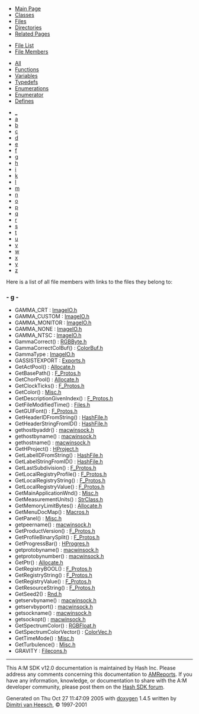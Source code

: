 <div class="tabs">

- [Main Page](index.md)
- [Classes](annotated.md)
- <span id="current">[Files](files.md)</span>
- [Directories](dirs.md)
- [Related Pages](pages.md)

</div>

<div class="tabs">

- [File List](files.md)
- <span id="current">[File Members](globals.md)</span>

</div>

<div class="tabs">

- <span id="current">[All](globals.md)</span>
- [Functions](globals_func.md)
- [Variables](globals_vars.md)
- [Typedefs](globals_type.md)
- [Enumerations](globals_enum.md)
- [Enumerator](globals_eval.md)
- [Defines](globals_defs.md)

</div>

<div class="tabs">

- [\_](globals.md#index__)
- [a](globals_0x61.md#index_a)
- [b](globals_0x62.md#index_b)
- [c](globals_0x63.md#index_c)
- [d](globals_0x64.md#index_d)
- [e](globals_0x65.md#index_e)
- [f](globals_0x66.md#index_f)
- <span id="current">[g](globals_0x67.md#index_g)</span>
- [h](globals_0x68.md#index_h)
- [i](globals_0x69.md#index_i)
- [k](globals_0x6b.md#index_k)
- [l](globals_0x6c.md#index_l)
- [m](globals_0x6d.md#index_m)
- [n](globals_0x6e.md#index_n)
- [o](globals_0x6f.md#index_o)
- [p](globals_0x70.md#index_p)
- [q](globals_0x71.md#index_q)
- [r](globals_0x72.md#index_r)
- [s](globals_0x73.md#index_s)
- [t](globals_0x74.md#index_t)
- [u](globals_0x75.md#index_u)
- [v](globals_0x76.md#index_v)
- [w](globals_0x77.md#index_w)
- [x](globals_0x78.md#index_x)
- [y](globals_0x79.md#index_y)
- [z](globals_0x7a.md#index_z)

</div>

Here is a list of all file members with links to the files they belong to:

### <span id="index_g" class="anchor">- g -</span>

- GAMMA_CRT : <a href="ImageIO_8h.md#36c4400efad6764b9a22095f892b99446c132f6106d138602d172453fab5ea79" class="el">ImageIO.h</a>
- GAMMA_CUSTOM : <a href="ImageIO_8h.md#36c4400efad6764b9a22095f892b99441efa0d931e29c0486013f47166169998" class="el">ImageIO.h</a>
- GAMMA_MONITOR : <a href="ImageIO_8h.md#36c4400efad6764b9a22095f892b99440d19b9dfc20b6d2fd69ad182ac0a0622" class="el">ImageIO.h</a>
- GAMMA_NONE : <a href="ImageIO_8h.md#36c4400efad6764b9a22095f892b9944e5c51e31b141e3dbf241b3283b7ff7e4" class="el">ImageIO.h</a>
- GAMMA_NTSC : <a href="ImageIO_8h.md#36c4400efad6764b9a22095f892b99445b3a431f4a4ddbeb31d3572695f03a63" class="el">ImageIO.h</a>
- GammaCorrect() : <a href="RGBByte_8h.md#2d056ec67e496c121db2d7190ad4c64e" class="el">RGBByte.h</a>
- GammaCorrectColBuf() : <a href="ColorBuf_8h.md#38ffd5011595ccb481c3f393f66e1d1a" class="el">ColorBuf.h</a>
- GammaType : <a href="ImageIO_8h.md#36c4400efad6764b9a22095f892b9944" class="el">ImageIO.h</a>
- GASSISTEXPORT : <a href="Exports_8h.md#644eb075d6d0a8a1a9509ff29af25057" class="el">Exports.h</a>
- GetActPool() : <a href="Allocate_8h.md#3ddc513ce78171c834edc3745801b8fc" class="el">Allocate.h</a>
- GetBasePath() : <a href="F__Protos_8h.md#16fea539a3b2c4bd941d6507a7f7efd8" class="el">F_Protos.h</a>
- GetChorPool() : <a href="Allocate_8h.md#e963806aecc6f76fac5326ddadff133e" class="el">Allocate.h</a>
- GetClockTicks() : <a href="F__Protos_8h.md#d0ca648211f94e9c2235890540e02dd9" class="el">F_Protos.h</a>
- GetColor() : <a href="Misc_8h.md#fc6924e340caba21b0013af9762303e5" class="el">Misc.h</a>
- GetDescriptionGivenIndex() : <a href="F__Protos_8h.md#89fc2f141beec6c4cc47ff144166cca8" class="el">F_Protos.h</a>
- GetFileModifiedTime() : <a href="Files_8h.md#26f519f409a90508cdb69368c196100e" class="el">Files.h</a>
- GetGUIFont() : <a href="F__Protos_8h.md#e0ba955805e047967dabada8f74db453" class="el">F_Protos.h</a>
- GetHeaderIDFromString() : <a href="HashFile_8h.md#093dfdc372c3686bce9b66c065b2996d" class="el">HashFile.h</a>
- GetHeaderStringFromID() : <a href="HashFile_8h.md#fc7caea5c1d3301f6b594eb7e3c18e32" class="el">HashFile.h</a>
- gethostbyaddr() : <a href="macwinsock_8h.md#6f2f818c7e7433ce140aa7073d88ba08" class="el">macwinsock.h</a>
- gethostbyname() : <a href="macwinsock_8h.md#de13d9d8c11e7e87e84567e400c5aa0c" class="el">macwinsock.h</a>
- gethostname() : <a href="macwinsock_8h.md#98daa038b91ee8a99559008a9a7dadd2" class="el">macwinsock.h</a>
- GetHProject() : <a href="HProject_8h.md#92802fc33210fec6ed742bf8c9f25291" class="el">HProject.h</a>
- GetLabelIDFromString() : <a href="HashFile_8h.md#31651a58ad0e0917a2aef68f9d809e89" class="el">HashFile.h</a>
- GetLabelStringFromID() : <a href="HashFile_8h.md#5705b8edecaf69eb1d563b84dbb269c2" class="el">HashFile.h</a>
- GetLastSubdivision() : <a href="F__Protos_8h.md#3d6c7f5ad696e355ae1318713f4fe47f" class="el">F_Protos.h</a>
- GetLocalRegistryProfile() : <a href="F__Protos_8h.md#428d0acd1c3e8b61e9eeee8441a58f6c" class="el">F_Protos.h</a>
- GetLocalRegistryString() : <a href="F__Protos_8h.md#252adf02c42f131d30bce6aeb2cc426b" class="el">F_Protos.h</a>
- GetLocalRegistryValue() : <a href="F__Protos_8h.md#b35da810ea9f34604b26764cf0f560ed" class="el">F_Protos.h</a>
- GetMainApplicationWnd() : <a href="Misc_8h.md#4c40258e2e0a3679b6b7cd96e08b9927" class="el">Misc.h</a>
- GetMeasurementUnits() : <a href="StrClass_8h.md#f3b2bff2dad7f1c1039f0261ebb541fa" class="el">StrClass.h</a>
- GetMemoryLimitBytes() : <a href="Allocate_8h.md#f758033ea3cdd5926f4ef03bf68dc867" class="el">Allocate.h</a>
- GetMenuDocMap() : <a href="Macros_8h.md#d0887ba082879415d738fa730634e0b8" class="el">Macros.h</a>
- GetPanel() : <a href="Misc_8h.md#f382f91909e6bf085f219b5155a0441f" class="el">Misc.h</a>
- getpeername() : <a href="macwinsock_8h.md#87f0217ad856abb99453c986b2a6be24" class="el">macwinsock.h</a>
- GetProductVersion() : <a href="F__Protos_8h.md#64da43dcf612e3021b42d95f182a3e0f" class="el">F_Protos.h</a>
- GetProfileBinarySplit() : <a href="F__Protos_8h.md#5f2cda0f1aff53f3074f912138d9c4d6" class="el">F_Protos.h</a>
- GetProgressBar() : <a href="HProgres_8h.md#039f92b4f5d8b96dc425198967bae838" class="el">HProgres.h</a>
- getprotobyname() : <a href="macwinsock_8h.md#d9ec38a568f21c4b25d7fcf9aba252d5" class="el">macwinsock.h</a>
- getprotobynumber() : <a href="macwinsock_8h.md#141d277505a9ee6493fd9d4d31f101dc" class="el">macwinsock.h</a>
- GetPtr() : <a href="Allocate_8h.md#60880a34c2b855d885a9c260eb58c06f" class="el">Allocate.h</a>
- GetRegistryBOOL() : <a href="F__Protos_8h.md#c35c1ed7d27d8b17991d63d7cb6af7ee" class="el">F_Protos.h</a>
- GetRegistryString() : <a href="F__Protos_8h.md#f5cfb50f5336b9522b6f3e12f0fb309a" class="el">F_Protos.h</a>
- GetRegistryValue() : <a href="F__Protos_8h.md#21d4b395ebea58b7b5fed3bd1500fcd1" class="el">F_Protos.h</a>
- GetResourceString() : <a href="F__Protos_8h.md#07b73f44d149b0c1b8af716410ca7439" class="el">F_Protos.h</a>
- GetSeed2() : <a href="Rnd_8h.md#f792b79246cf13c96b279c58e354386c" class="el">Rnd.h</a>
- getservbyname() : <a href="macwinsock_8h.md#5feceea6074a7f8c0b806fc9da0c723c" class="el">macwinsock.h</a>
- getservbyport() : <a href="macwinsock_8h.md#5ce3aba26275559783f14bf5b231096b" class="el">macwinsock.h</a>
- getsockname() : <a href="macwinsock_8h.md#12aefa689e61f4bfd4e5178910bb9c48" class="el">macwinsock.h</a>
- getsockopt() : <a href="macwinsock_8h.md#1eeb01dbd36afb2a1e50d765f650149c" class="el">macwinsock.h</a>
- GetSpectrumColor() : <a href="RGBFloat_8h.md#0394f9606bf53997210c1a746c6f237d" class="el">RGBFloat.h</a>
- GetSpectrumColorVector() : <a href="ColorVec_8h.md#676e95304b2f3bafe5b030aa82b7fdf7" class="el">ColorVec.h</a>
- GetTimeMode() : <a href="Misc_8h.md#054d9983599e0442f5b0e25d3347ae6a" class="el">Misc.h</a>
- GetTurbulence() : <a href="Misc_8h.md#5db845325ae1cba1f3535d56f4398f1f" class="el">Misc.h</a>
- GRAVITY : <a href="Filecons_8h.md#d340c13ecf3450de0740b05fe76612c7" class="el">Filecons.h</a>

------------------------------------------------------------------------

<span class="small">This A:M SDK v12.0 documentation is maintained by Hash Inc. Please address any comments concerning this documentation to [AMReports](http://www.hash.com/reports). If you have any information, knowledge, or documentation to share with the A:M developer community, please post them on the [Hash SDK forum](http://www.hash.com/forums/index.php?showforum=11).</span>

Generated on Thu Oct 27 11:47:09 2005 with [<span class="image placeholder" original-image-src="doxygen.png" original-image-title="" height="45" width="100" align="middle" border="0">doxygen</span>](http://www.doxygen.org/index.html) 1.4.5 written by [Dimitri van Heesch](mailto:dimitri@stack.nl), © 1997-2001
